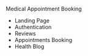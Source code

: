 Medical Appointment Booking

- Landing Page
- Authentication
- Reviews
- Appointments Booking
- Health Blog